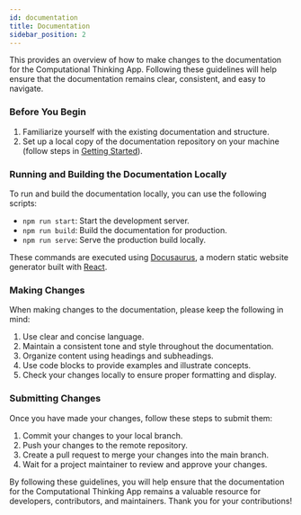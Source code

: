 ```yaml
---
id: documentation
title: Documentation
sidebar_position: 2
---
```


This provides an overview of how to make changes to the documentation for the Computational Thinking App. Following these guidelines will help ensure that the documentation remains clear, consistent, and easy to navigate.

### Before You Begin

1. Familiarize yourself with the existing documentation and structure.
2. Set up a local copy of the documentation repository on your machine (follow steps in [Getting Started](../Setup/getting-started)).

### Running and Building the Documentation Locally

To run and build the documentation locally, you can use the following scripts:

- `npm run start`: Start the development server.
- `npm run build`: Build the documentation for production.
- `npm run serve`: Serve the production build locally.

These commands are executed using [Docusaurus](https://docusaurus.io/), a modern static website generator built with [React](https://react.dev/).

### Making Changes

When making changes to the documentation, please keep the following in mind:

1. Use clear and concise language.
2. Maintain a consistent tone and style throughout the documentation.
3. Organize content using headings and subheadings.
4. Use code blocks to provide examples and illustrate concepts.
5. Check your changes locally to ensure proper formatting and display.

### Submitting Changes

Once you have made your changes, follow these steps to submit them:

1. Commit your changes to your local branch.
2. Push your changes to the remote repository.
3. Create a pull request to merge your changes into the main branch.
4. Wait for a project maintainer to review and approve your changes.

By following these guidelines, you will help ensure that the documentation for the Computational Thinking App remains a valuable resource for developers, contributors, and maintainers. Thank you for your contributions!